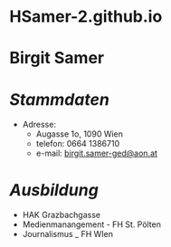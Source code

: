 # HSamer-2.github.io
# **Birgit Samer**
# _Stammdaten_
* Adresse: 
  * Augasse 1o, 1090 Wien
  * telefon: 0664 1386710
  * e-mail:  birgit.samer-ged@aon.at
# _Ausbildung_
* HAK Grazbachgasse
* Medienmanangement - FH St. Pölten
* Journalismus _ FH WIen
